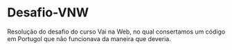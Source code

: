 # Desafio-VNW
Resolução do desafio do curso Vai na Web, no qual consertamos um código em Portugol que não funcionava da maneira que deveria.
